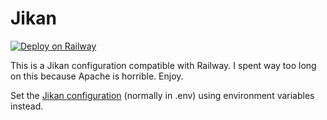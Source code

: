 # Jikan

[![Deploy on Railway](https://railway.app/button.svg)](https://railway.app/new/template/ciVW-C)

This is a Jikan configuration compatible with Railway.
I spent way too long on this because Apache is horrible. Enjoy.

Set the [Jikan configuration](https://github.com/jikan-me/jikan-rest/blob/master/.env.dist) (normally in .env) using environment variables instead.

